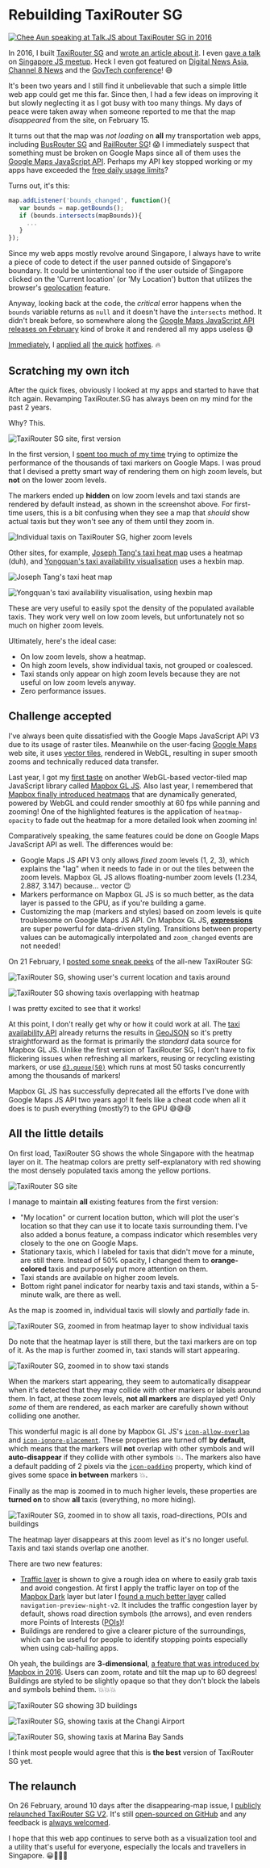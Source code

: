 Rebuilding TaxiRouter SG
===

[![Chee Aun speaking at Talk.JS about TaxiRouter SG in 2016](../images/photos/objects/cheeaun-speaking-talk-js-taxirouter-sg-2016.jpg)](https://twitter.com/cliener/status/733276057604784129)

In 2016, I built [TaxiRouter SG](https://taxirouter.sg/) and [wrote an article about it](/blog/2016/03/building-taxirouter-sg/). I even [gave a talk](https://engineers.sg/video/taxi-router-talk-js--737) on [Singapore JS meetup](http://www.meetup.com/Singapore-JS/events/231037529/). Heck I even got featured on [Digital News Asia](https://www.digitalnewsasia.com/digital-economy/datasets-rest-us-datagovsg), [Channel 8 News](https://www.youtube.com/watch?v=8zH8fbUNdKI) and the [GovTech conference](https://twitter.com/heliumlife/status/784217428410544128)! 😅

It's been two years and I still find it unbelievable that such a simple little web app could get me this far. Since then, I had a few ideas on improving it but slowly neglecting it as I got busy with too many things. My days of peace were taken away when someone reported to me that the map *disappeared* from the site, on February 15.

It turns out that the map was *not loading* on **all** my transportation web apps, including [BusRouter SG](https://busrouter.sg/) and [RailRouter SG](https://railrouter.sg/)! 😱 I immediately suspect that something must be broken on Google Maps since all of them uses the [Google Maps JavaScript API](https://developers.google.com/maps/documentation/javascript/). Perhaps my API key stopped working or my apps have exceeded the [free daily usage limits](https://developers.google.com/maps/documentation/javascript/usage)?

Turns out, it's this:

```javascript
map.addListener('bounds_changed', function(){
   var bounds = map.getBounds();
   if (bounds.intersects(mapBounds)){
     ...
   }
});
```

Since my web apps mostly revolve around Singapore, I always have to write a piece of code to detect if the user panned outside of Singapore's boundary. It could be unintentional too if the user outside of Singapore clicked on the 'Current location' (or 'My Location') button that utilizes the browser's [geolocation](https://developer.mozilla.org/en-US/docs/Web/API/Geolocation/Using_geolocation) feature.

Anyway, looking back at the code, the *critical* error happens when the `bounds` variable returns as `null` and it doesn't have the `intersects` method. It didn't break before, so somewhere along the [Google Maps JavaScript API releases on February](https://developers.google.com/maps/documentation/javascript/releases) kind of broke it and rendered all my apps useless 😅

[Immediately](https://twitter.com/cheeaun/status/965240001536520193), I [applied all](https://github.com/cheeaun/railrouter-sg/commit/b6264f1ebfca70c45f7b27ef59a3c2ca2ebf9a59) [the quick](https://github.com/cheeaun/busrouter-sg/commit/810b7cef8596e1095bee166229ac1f8fa22f228c) [hotfixes](https://github.com/cheeaun/taxirouter-sg/commit/ab3c39a20f2c74760942a1fb319344bcae191eb4). 🔥

Scratching my own itch
---

After the quick fixes, obviously I looked at my apps and started to have that itch again. Revamping TaxiRouter.SG has always been on my mind for the past 2 years.

Why? This.

![TaxiRouter SG site, first version](../images/screenshots/web/taxirouter-sg-site-version-1.png)

In the first version, I [spent too much of my time](/blog/2016/03/building-taxirouter-sg/) trying to optimize the performance of the thousands of taxi markers on Google Maps. I was proud that I devised a pretty smart way of rendering them on high zoom levels, but **not** on the lower zoom levels.

The markers ended up **hidden** on low zoom levels and taxi stands are rendered by default instead, as shown in the screenshot above. For first-time users, this is a bit confusing when they see a map that *should* show actual taxis but they won't see any of them until they zoom in.

![Individual taxis on TaxiRouter SG, higher zoom levels](../images/screenshots/web/taxis-faded-stationary-map@2x.png)

Other sites, for example, [Joseph Tang's taxi heat map](https://mothership.sg/2016/05/nus-student-who-created-singapore-taxi-heat-map-made-several-other-cool-ones-too/) uses a heatmap (duh), and [Yongquan's taxi availability visualisation](https://yongquanben.github.io/sg_taxi_availability/) uses a hexbin map.

![Joseph Tang's taxi heat map](../images/screenshots/web/joseph-tang-taxi-heat-map.png)

![Yongquan's taxi availability visualisation, using hexbin map](../images/screenshots/web/yongquan-taxi-availability-visualisation-hexbin-map.png)

These are very useful to easily spot the density of the populated available taxis. They work very well on low zoom levels, but unfortunately not so much on higher zoom levels.

Ultimately, here's the ideal case:

- On low zoom levels, show a heatmap.
- On high zoom levels, show individual taxis, not grouped or coalesced.
- Taxi stands only appear on high zoom levels because they are not useful on low zoom levels anyway.
- Zero performance issues.

Challenge accepted
---

I've always been quite dissatisfied with the Google Maps JavaScript API V3 due to its usage of raster tiles. Meanwhile on the user-facing [Google Maps](https://maps.google.com/) web site, it uses [vector tiles](https://en.wikipedia.org/wiki/Vector_tiles), rendered in WebGL, resulting in super smooth zooms and technically reduced data transfer.

Last year, I got my [first taste](https://mobile.twitter.com/cheeaun/status/884605816547885057) on another WebGL-based vector-tiled map JavaScript library called [Mapbox GL JS](https://www.mapbox.com/mapbox-gl-js/). Also last year, I remembered that [Mapbox finally introduced heatmaps](https://blog.mapbox.com/introducing-heatmaps-in-mapbox-gl-js-71355ada9e6c) that are dynamically generated, powered by WebGL and could render smoothly at 60 fps while panning and zooming! One of the highlighted features is the application of `heatmap-opacity` to fade out the heatmap for a more detailed look when zooming in!

Comparatively speaking, the same features could be done on Google Maps JavaScript API as well. The differences would be:

- Google Maps JS API V3 only allows *fixed* zoom levels (1, 2, 3), which explains the "lag" when it needs to fade in or out the tiles between the zoom levels. Mapbox GL JS allows floating-number zoom levels (1.234, 2.887, 3.147) because… vector 😉
- Markers performance on Mapbox GL JS is so much better, as the data layer is passed to the GPU, as if you're building a game.
- Customizing the map (markers and styles) based on zoom levels is quite troublesome on Google Maps JS API. On Mapbox GL JS, [**expressions**](https://www.mapbox.com/mapbox-gl-js/style-spec/#expressions) are super powerful for data-driven styling. Transitions between property values can be automagically interpolated and `zoom_changed` events are not needed!

On 21 February, I [posted some sneak peeks](https://twitter.com/cheeaun/status/966131208726790145) of the all-new TaxiRouter SG:

![TaxiRouter SG, showing user's current location and taxis around](../images/screenshots/web/taxirouter-sg-current-location-taxis@2x.png)

![TaxiRouter SG showing taxis overlapping with heatmap](../images/screenshots/web/taxirouter-sg-taxis-heatmap@2x.png)

I was pretty excited to see that it works!

At this point, I don't really get why or how it could work at all. The [taxi availability API](https://data.gov.sg/dataset/taxi-availability) already returns the results in [GeoJSON](https://en.wikipedia.org/wiki/GeoJSON) so it's pretty straightforward as the format is primarily the *standard* data source for Mapbox GL JS. Unlike the first version of TaxiRouter SG, I don't have to fix flickering issues when refreshing all markers, reusing or recycling existing markers, or use [`d3.queue(50)`](https://github.com/d3/d3-queue) which runs at most 50 tasks concurrently among the thousands of markers!

Mapbox GL JS has successfully deprecated all the efforts I've done with Google Maps JS API two years ago! It feels like a cheat code when all it does is to push everything (mostly?) to the GPU 😅😅😅

All the little details
---

On first load, TaxiRouter SG shows the whole Singapore with the heatmap layer on it. The heatmap colors are pretty self-explanatory with red showing the most densely populated taxis among the yellow portions.

![TaxiRouter SG site](../images/screenshots/web/taxirouter-sg-site.jpg)

I manage to maintain **all** existing features from the first version:

- "My location" or current location button, which will plot the user's location so that they can use it to locate taxis surrounding them. I've also added a bonus feature, a compass indicator which resembles very closely to the one on Google Maps.
- Stationary taxis, which I labeled for taxis that didn't move for a minute, are still there. Instead of 50% opacity, I changed them to **orange-colored** taxis and purposely put more attention on them.
- Taxi stands are available on higher zoom levels.
- Bottom right panel indicator for nearby taxis and taxi stands, within a 5-minute walk, are there as well.

As the map is zoomed in, individual taxis will slowly and *partially* fade in.

![TaxiRouter SG, zoomed in from heatmap layer to show individual taxis](../images/screenshots/web/taxirouter-sg-zoom-in-heatmap-taxis.gif)

Do note that the heatmap layer is still there, but the taxi markers are on top of it. As the map is further zoomed in, taxi stands will start appearing.

![TaxiRouter SG, zoomed in to show taxi stands](../images/screenshots/web/taxirouter-sg-zoom-in-taxi-stands.gif)

When the markers start appearing, they seem to automatically disappear when it's detected that they may collide with other markers or labels around them. In fact, at these zoom levels, **not all markers** are displayed yet! Only *some* of them are rendered, as each marker are carefully shown without colliding one another.

This wonderful magic is all done by Mapbox GL JS's [`icon-allow-overlap`](https://www.mapbox.com/mapbox-gl-js/style-spec#layout-symbol-icon-allow-overlap) and [`icon-ignore-placement`](https://www.mapbox.com/mapbox-gl-js/style-spec#layout-symbol-icon-ignore-placement). These properties are turned off **by default**, which means that the markers will **not** overlap with other symbols and will **auto-disappear** if they collide with other symbols 💥. The markers also have a default padding of 2 pixels via the [`icon-padding`](https://www.mapbox.com/mapbox-gl-js/style-spec#layout-symbol-icon-padding) property, which kind of gives some space **in between** markers 💥.

Finally as the map is zoomed in to much higher levels, these properties are **turned on** to show **all** taxis (everything, no more hiding).

![TaxiRouter SG, zoomed in to show all taxis, road-directions, POIs and buildings](../images/screenshots/web/taxirouter-sg-zoom-in-taxis-road-directions-pois-buildings.gif)

The heatmap layer disappears at this zoom level as it's no longer useful. Taxis and taxi stands overlap one another.

There are two new features:

- [Traffic layer](https://www.mapbox.com/vector-tiles/mapbox-traffic-v1/) is shown to give a rough idea on where to easily grab taxis and avoid congestion. At first I apply the traffic layer on top of the [Mapbox Dark](https://www.mapbox.com/maps/light-dark/) layer but later I [found a much better layer](https://blog.mapbox.com/better-maps-for-navigation-e2a41b9dc048) called `navigation-preview-night-v2`. It includes the traffic congestion layer by default, shows road direction symbols (the arrows), and even renders more Points of Interests ([POIs](https://en.wikipedia.org/wiki/Point_of_interest))!
- Buildings are rendered to give a clearer picture of the surroundings, which can be useful for people to identify stopping points especially when using cab-hailing apps.

Oh yeah, the buildings are **3-dimensional**, [a feature that was introduced by Mapbox in 2016](https://blog.mapbox.com/3d-features-in-mapbox-gl-js-e94734f12110). Users can zoom, rotate and tilt the map up to 60 degrees! Buildings are styled to be slightly opaque so that they don't block the labels and symbols behind them. 💥💥💥

![TaxiRouter SG showing 3D buildings](../images/screenshots/web/taxirouter-sg-3d-buildings@2x.png)

![TaxiRouter SG, showing taxis at the Changi Airport](../images/screenshots/web/taxirouter-sg-changi-airport@2x.png)

![TaxiRouter SG, showing taxis at Marina Bay Sands](../images/screenshots/web/taxirouter-sg-marina-bay-sands@2x.png)

I think most people would agree that this is **the best** version of TaxiRouter SG yet.

The relaunch
---

On 26 February, around 10 days after the disappearing-map issue, I [publicly relaunched TaxiRouter SG V2](https://twitter.com/cheeaun/status/967939487190757381). It's still [open-sourced on GitHub](https://github.com/cheeaun/taxirouter-sg) and any feedback is [always welcomed](https://twitter.com/cheeaun).

I hope that this web app continues to serve both as a visualization tool and a utility that's useful for everyone, especially the locals and travellers in Singapore. 😀🚕🇸🇬
